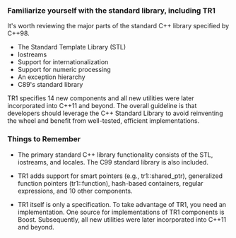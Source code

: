 ### Familiarize yourself with the standard library, including TR1
It's worth reviewing the major parts of the standard C++ library specified by C++98.
* The Standard Template Library (STL)
* Iostreams
* Support for internationalization
* Support for numeric processing
* An exception hierarchy
* C89's standard library

TR1 specifies 14 new components and all new utilities were later incorporated into C++11 and beyond. The overall guideline is that developers should leverage the C++ Standard Library to avoid reinventing the wheel and benefit from well-tested, efficient implementations.
### Things to Remember
* The primary standard C++ library functionality consists of the STL, iostreams, and locales. The C99 standard library is also included.

* TR1 adds support for smart pointers (e.g., tr1::shared_ptr), generalized function pointers (tr1::function), hash-based containers, regular expressions, and 10 other components.

* TR1 itself is only a specification. To take advantage of TR1, you need an implementation. One source for implementations of TR1 components is Boost. Subsequently, all new utilities were later incorporated into C++11 and beyond.

